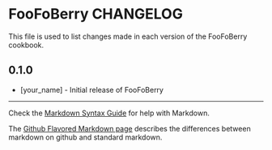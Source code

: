FooFoBerry CHANGELOG
====================

This file is used to list changes made in each version of the FooFoBerry cookbook.

0.1.0
-----
- [your_name] - Initial release of FooFoBerry

- - -
Check the [Markdown Syntax Guide](http://daringfireball.net/projects/markdown/syntax) for help with Markdown.

The [Github Flavored Markdown page](http://github.github.com/github-flavored-markdown/) describes the differences between markdown on github and standard markdown.
